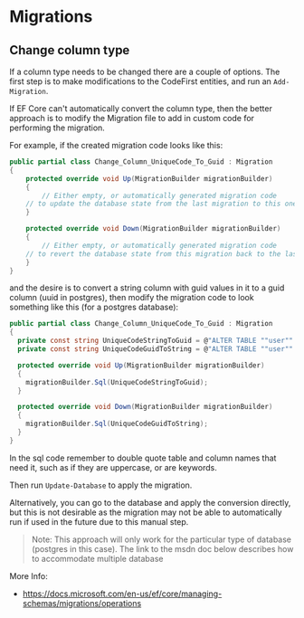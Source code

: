 # Migrations

## Change column type
If a column type needs to be changed there are a couple of options.
The first step is to make modifications to the CodeFirst entities, and run an `Add-Migration`.

If EF Core can't automatically convert the column type, then the better approach is to modify the Migration file to add in custom code for performing the migration.

For example, if the created migration code looks like this:
```C#
public partial class Change_Column_UniqueCode_To_Guid : Migration
{
	protected override void Up(MigrationBuilder migrationBuilder)
	{
		// Either empty, or automatically generated migration code
    // to update the database state from the last migration to this one.
	}

	protected override void Down(MigrationBuilder migrationBuilder)
	{
		// Either empty, or automatically generated migration code
    // to revert the database state from this migration back to the last one.
	}
}
```
and the desire is to convert a string column with guid values in it to a guid column (uuid in postgres), then modify the migration code to look something like this (for a postgres database):
```C#
public partial class Change_Column_UniqueCode_To_Guid : Migration
{
  private const string UniqueCodeStringToGuid = @"ALTER TABLE ""user"" ALTER COLUMN unique_code TYPE uuid USING unique_code::uuid;";
  private const string UniqueCodeGuidToString = @"ALTER TABLE ""user"" ALTER COLUMN unique_code TYPE text USING unique_code::text;";

  protected override void Up(MigrationBuilder migrationBuilder)
  {
    migrationBuilder.Sql(UniqueCodeStringToGuid);
  }

  protected override void Down(MigrationBuilder migrationBuilder)
  {
    migrationBuilder.Sql(UniqueCodeGuidToString);
  }
}
```
In the sql code remember to double quote table and column names that need it, such as if they are uppercase, or are keywords.

Then run `Update-Database` to apply the migration.

Alternatively, you can go to the database and apply the conversion directly, but this is not desirable as
the migration may not be able to automatically run if used in the future due to this manual step.

> Note:
> This approach will only work for the particular type of database (postgres in this case).
> The link to the msdn doc below describes how to accommodate multiple database 

More Info:
 - https://docs.microsoft.com/en-us/ef/core/managing-schemas/migrations/operations
